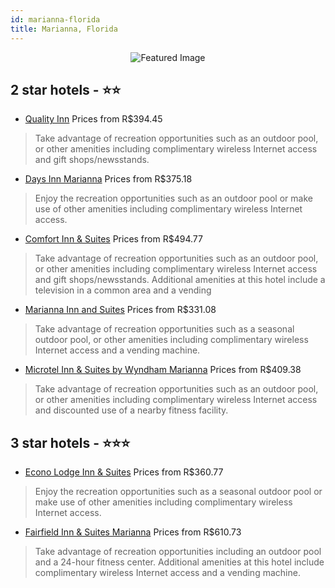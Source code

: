 ```yaml
---
id: marianna-florida
title: Marianna, Florida
---
```


<center><img src="https://i.travelapi.com/hotels/2000000/1120000/1112800/1112724/93500142_z.jpg" alt="Featured Image" /></center>


##  2 star hotels - ⭐️⭐️

-    [Quality Inn](https://us.hurb.com/hotels/marianna/quality-inn-JNP-JP034564?cmp=18055) Prices from R$394.45
   > Take advantage of recreation opportunities such as an outdoor pool, or other amenities including complimentary wireless Internet access and gift shops/newsstands.
-    [Days Inn Marianna](https://us.hurb.com/hotels/marianna/days-inn-marianna-JNP-JP844021?cmp=18055) Prices from R$375.18
   > Enjoy the recreation opportunities such as an outdoor pool or make use of other amenities including complimentary wireless Internet access.
-    [Comfort Inn & Suites](https://us.hurb.com/hotels/marianna/comfort-inn-suites-JNP-JP034565?cmp=18055) Prices from R$494.77
   > Take advantage of recreation opportunities such as an outdoor pool, or other amenities including complimentary wireless Internet access and gift shops/newsstands. Additional amenities at this hotel include a television in a common area and a vending 
-    [Marianna Inn and Suites](https://us.hurb.com/hotels/marianna/marianna-inn-and-suites-JNP-JP230351?cmp=18055) Prices from R$331.08
   > Take advantage of recreation opportunities such as a seasonal outdoor pool, or other amenities including complimentary wireless Internet access and a vending machine.
-    [Microtel Inn & Suites by Wyndham Marianna](https://us.hurb.com/hotels/marianna/microtel-inn-suites-by-wyndham-marianna-JNP-JP981116?cmp=18055) Prices from R$409.38
   > Take advantage of recreation opportunities such as an outdoor pool, or other amenities including complimentary wireless Internet access and discounted use of a nearby fitness facility.

##  3 star hotels - ⭐️⭐️⭐️

-    [Econo Lodge Inn & Suites](https://us.hurb.com/hotels/marianna/econo-lodge-inn-suites-JNP-JP095061?cmp=18055) Prices from R$360.77
   > Enjoy the recreation opportunities such as a seasonal outdoor pool or make use of other amenities including complimentary wireless Internet access.
-    [Fairfield Inn & Suites Marianna](https://us.hurb.com/hotels/marianna/fairfield-inn-suites-marianna-JNP-JP990963?cmp=18055) Prices from R$610.73
   > Take advantage of recreation opportunities including an outdoor pool and a 24-hour fitness center. Additional amenities at this hotel include complimentary wireless Internet access and a vending machine.
